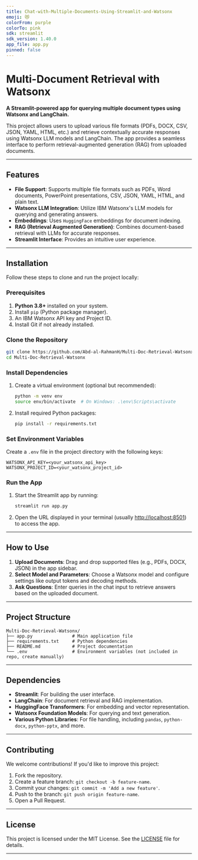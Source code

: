 ```yaml
---
title: Chat-with-Multiple-Documents-Using-Streamlit-and-Watsonx
emoji: 😻
colorFrom: purple
colorTo: pink
sdk: streamlit
sdk_version: 1.40.0
app_file: app.py
pinned: false
---
```


# Multi-Document Retrieval with Watsonx

**A Streamlit-powered app for querying multiple document types using Watsonx and LangChain.**

This project allows users to upload various file formats (PDFs, DOCX, CSV, JSON, YAML, HTML, etc.) and retrieve contextually accurate responses using Watsonx LLM models and LangChain. The app provides a seamless interface to perform retrieval-augmented generation (RAG) from uploaded documents.

---

## Features

- **File Support**: Supports multiple file formats such as PDFs, Word documents, PowerPoint presentations, CSV, JSON, YAML, HTML, and plain text.
- **Watsonx LLM Integration**: Utilize IBM Watsonx's LLM models for querying and generating answers.
- **Embeddings**: Uses `HuggingFace` embeddings for document indexing.
- **RAG (Retrieval Augmented Generation)**: Combines document-based retrieval with LLMs for accurate responses.
- **Streamlit Interface**: Provides an intuitive user experience.

---

## Installation

Follow these steps to clone and run the project locally:

### Prerequisites

1. **Python 3.8+** installed on your system.
2. Install `pip` (Python package manager).
3. An IBM Watsonx API key and Project ID.
4. Install Git if not already installed.

### Clone the Repository

```bash
git clone https://github.com/Abd-al-RahmanH/Multi-Doc-Retrieval-Watsonx.git
cd Multi-Doc-Retrieval-Watsonx
```

### Install Dependencies

1. Create a virtual environment (optional but recommended):

    ```bash
    python -m venv env
    source env/bin/activate  # On Windows: .\env\Scripts\activate
    ```

2. Install required Python packages:

    ```bash
    pip install -r requirements.txt
    ```

### Set Environment Variables

Create a `.env` file in the project directory with the following keys:

```env
WATSONX_API_KEY=<your_watsonx_api_key>
WATSONX_PROJECT_ID=<your_watsonx_project_id>
```

### Run the App

1. Start the Streamlit app by running:

    ```bash
    streamlit run app.py
    ```

2. Open the URL displayed in your terminal (usually [http://localhost:8501](http://localhost:8501)) to access the app.

---

## How to Use

1. **Upload Documents**: Drag and drop supported files (e.g., PDFs, DOCX, JSON) in the app sidebar.
2. **Select Model and Parameters**: Choose a Watsonx model and configure settings like output tokens and decoding methods.
3. **Ask Questions**: Enter queries in the chat input to retrieve answers based on the uploaded document.

---

## Project Structure

```plaintext
Multi-Doc-Retrieval-Watsonx/
├── app.py               # Main application file
├── requirements.txt     # Python dependencies
├── README.md            # Project documentation
└── .env                 # Environment variables (not included in repo, create manually)
```

---

## Dependencies

- **Streamlit**: For building the user interface.
- **LangChain**: For document retrieval and RAG implementation.
- **HuggingFace Transformers**: For embedding and vector representation.
- **Watsonx Foundation Models**: For querying and text generation.
- **Various Python Libraries**: For file handling, including `pandas`, `python-docx`, `python-pptx`, and more.

---

## Contributing

We welcome contributions! If you'd like to improve this project:

1. Fork the repository.
2. Create a feature branch: `git checkout -b feature-name`.
3. Commit your changes: `git commit -m 'Add a new feature'`.
4. Push to the branch: `git push origin feature-name`.
5. Open a Pull Request.

---

## License

This project is licensed under the MIT License. See the [LICENSE](LICENSE) file for details.

---


